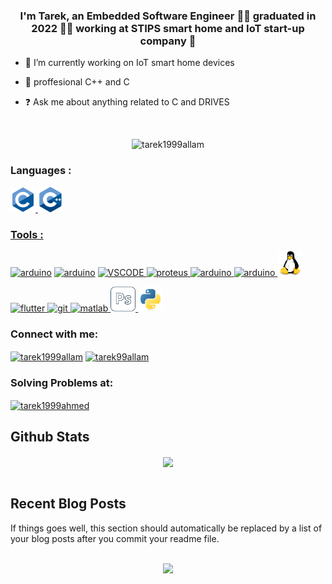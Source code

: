 ### <div align="center">I'm Tarek, an Embedded Software Engineer 👨‍💻 graduated in 2022 👨‍🎓 working at STIPS smart home and IoT start-up company 🚀</div>  
  

- 🔭 I’m currently working on IoT smart home devices   
  

- 🌱 proffesional C++ and C 
  

- ❓ Ask me about anything related to C and DRIVES   
  

<br/>  

<p align="center"> <img src="https://komarev.com/ghpvc/?username=tarek1999allam&label=Profile%20views&color=0e75b6&style=flat" alt="tarek1999allam" /> </p>




<h3 align="left">Languages :</h3>
<a href="https://www.cprogramming.com/" target="_blank" rel="noreferrer"> <img src="https://raw.githubusercontent.com/devicons/devicon/master/icons/c/c-original.svg" alt="c" width="40" height="40"/> 
</a> 
<a href="https://www.w3schools.com/cpp/" target="_blank" rel="noreferrer"> <img src="https://raw.githubusercontent.com/devicons/devicon/master/icons/cplusplus/cplusplus-original.svg" alt="cplusplus" width="40" height="40"/> 
</p>
<h3 align="left">Tools :</h3>


<a href="https://www.microchip.com/" target="_blank" rel="noreferrer"> <img src="https://www.microchip.com/en-us/tools-resources/develop/mplab-x-ide/_jcr_content/root/responsivegrid/container/container/isolatedimage_copy/image.coreimg.png/1651140970636/mplab-xide-transparent-background.png" alt="arduino" width="40" height="40"/></a> 
<a href="https://www.microchip.com/" target="_blank" rel="noreferrer"> <img src="https://user-images.githubusercontent.com/11943860/46922529-b28cdc80-cfe0-11e8-9aec-0091161d3599.png" alt="arduino" width="40" height="40"/></a> 
<a href="https://www.eclipse.org/" target="_blank" rel="noreferrer"> <img src="https://upload.wikimedia.org/wikipedia/commons/thumb/9/9a/Visual_Studio_Code_1.35_icon.svg/2048px-Visual_Studio_Code_1.35_icon.svg.png" alt="VSCODE" width="40" height="40"/> 
</a>
<a href="https://www.labcenter.com/" target="_blank" rel="noreferrer"> <img src="https://upload.wikimedia.org/wikipedia/en/5/5a/Proteus_Design_Suite_Atom_Logo.png" alt="proteus" width="40" height="40"/> 
</a>
<a href="https://community.platformio.org/t/platformio-toolbar-and-home-icon-not-showing-in-vscode/12334" target="_blank" rel="noreferrer"> <img src="https://cdn.platformio.org/images/platformio-logo.17fdc3bc.png" alt="arduino" width="40" height="40"/> 
</a>
<a href="https://www.arduino.cc/" target="_blank" rel="noreferrer"> <img src="https://cdn.worldvectorlogo.com/logos/arduino-1.svg" alt="arduino" width="40" height="40"/> 
</a> 
<a href="https://www.linux.org/" target="_blank" rel="noreferrer"> <img src="https://raw.githubusercontent.com/devicons/devicon/master/icons/linux/linux-original.svg" alt="linux" width="40" height="40"/> 
</a> 

<a href="https://flutter.dev" target="_blank" rel="noreferrer"> <img src="https://www.vectorlogo.zone/logos/flutterio/flutterio-icon.svg" alt="flutter" width="40" height="40"/> 
</a> 
<a href="https://git-scm.com/" target="_blank" rel="noreferrer"> <img src="https://www.vectorlogo.zone/logos/git-scm/git-scm-icon.svg" alt="git" width="40" height="40"/> 
</a> 
<a href="https://www.mathworks.com/" target="_blank" rel="noreferrer"> <img src="https://upload.wikimedia.org/wikipedia/commons/2/21/Matlab_Logo.png" alt="matlab" width="40" height="40"/> 
</a> 
<a href="https://www.photoshop.com/en" target="_blank" rel="noreferrer"> <img src="https://raw.githubusercontent.com/devicons/devicon/master/icons/photoshop/photoshop-line.svg" alt="photoshop" width="40" height="40"/> 
</a> 
<a href="https://www.python.org" target="_blank" rel="noreferrer"> <img src="https://raw.githubusercontent.com/devicons/devicon/master/icons/python/python-original.svg" alt="python" width="40" height="40"/> 
</a> </p>



<h3 align="left">Connect with me:</h3>
<p align="left"><a href="https://linkedin.com/in/tarek1999allam" target="blank"><img align="center" src="https://raw.githubusercontent.com/rahuldkjain/github-profile-readme-generator/master/src/images/icons/Social/linked-in-alt.svg" alt="tarek1999allam" height="30" width="40" /></a>
<a href="https://twitter.com/tarek99allam" target="blank"><img align="center" src="https://raw.githubusercontent.com/rahuldkjain/github-profile-readme-generator/master/src/images/icons/Social/twitter.svg" alt="tarek99allam" height="30" width="40" /></a>


<br/>  

<h3 align="left">Solving Problems at:</h3>

<a href="https://www.hackerrank.com/tarek1999ahmed" target="blank"><img align="center" src="https://raw.githubusercontent.com/rahuldkjain/github-profile-readme-generator/master/src/images/icons/Social/hackerrank.svg" alt="tarek1999ahmed" height="30" width="40" /></a>
</p>



## Github Stats  

<div align="center"><img src="https://github-readme-stats.vercel.app/api?username=tarek99allam&show_icons=true&count_private=true&hide_border=true" align="center" /></div>  

<br/>  


## Recent Blog Posts  
<!-- BLOG-POST-LIST:START -->  
If things goes well, this section should automatically be replaced by a list of your blog posts after you commit your readme file. 
<!-- BLOG-POST-LIST:END -->  

<br/>  

<div align="center"><img src="https://spotify-github-profile.vercel.app/api/view?uid=21xpqgt2fz7tanwfxtt2c5qda&cover_image=true&theme=default&show_offline=false&bar_color=2bfd1c&bar_color_cover=false" /></div>  

  
<br/>  

<div align="center"></div>
<br />


